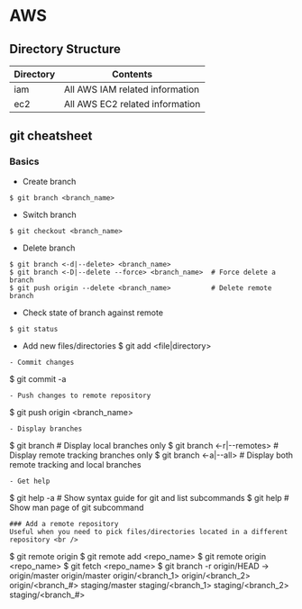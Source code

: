 # AWS

## Directory Structure

| Directory | Contents                        |
|-----------|---------------------------------|
| iam       | All AWS IAM related information |
| ec2       | All AWS EC2 related information |

## git cheatsheet
### Basics
- Create branch
```
$ git branch <branch_name>
```
- Switch branch
```
$ git checkout <branch_name>
```
- Delete branch
```
$ git branch <-d|--delete> <branch_name>
$ git branch <-D|--delete --force> <branch_name>  # Force delete a branch
$ git push origin --delete <branch_name>          # Delete remote branch
```
- Check state of branch against remote
```
$ git status
```
- Add new files/directories
$ git add <file|directory>
```
- Commit changes
```
$ git commit -a
```
- Push changes to remote repository
```
$ git push origin <branch_name>
```
- Display branches
```
$ git branch                 # Display local branches only
$ git branch <-r|--remotes>  # Display remote tracking branches only
$ git branch <-a|--all>      # Display both remote tracking and local branches
```
- Get help
```
$ git help -a            # Show syntax guide for git and list subcommands
$ git help <subcommand>  # Show man page of git subcommand
```
### Add a remote repository
Useful when you need to pick files/directories located in a different repository <br />
```
$ git remote
origin
$ git remote add <repo_name> <url>
$ git remote
origin
<repo_name>
$ git fetch <repo_name>
$ git branch -r
origin/HEAD -> origin/master
origin/master
origin/<branch_1>
origin/<branch_2>
origin/<branch_#>
staging/master
staging/<branch_1>
staging/<branch_2>
staging/<branch_#>
```
